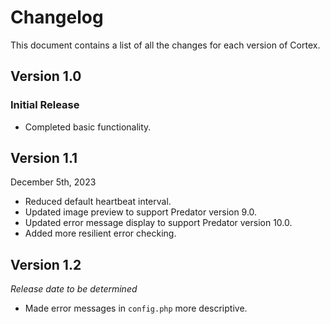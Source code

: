 # Changelog

This document contains a list of all the changes for each version of Cortex.


## Version 1.0 

### Initial Release

- Completed basic functionality.


## Version 1.1

December 5th, 2023

- Reduced default heartbeat interval.
- Updated image preview to support Predator version 9.0.
- Updated error message display to support Predator version 10.0.
- Added more resilient error checking.


## Version 1.2

*Release date to be determined*

- Made error messages in `config.php` more descriptive.

